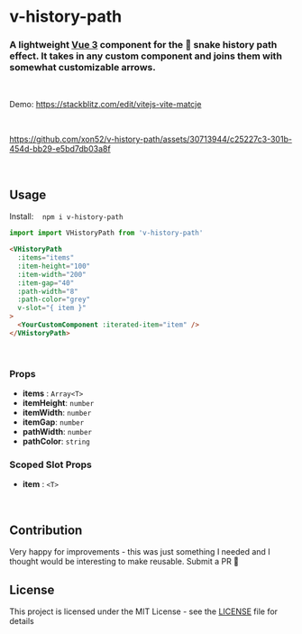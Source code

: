 # v-history-path

<h3>A lightweight <a href="http://vuejs.org">Vue 3</a> component for the 🐍 snake history path effect. It takes in any custom component and joins them with somewhat customizable arrows.</h3>

&nbsp;

Demo: https://stackblitz.com/edit/vitejs-vite-matcje

&nbsp;

https://github.com/xon52/v-history-path/assets/30713944/c25227c3-301b-454d-bb29-e5bd7db03a8f

&nbsp;

## Usage
Install: &nbsp;&nbsp; `npm i v-history-path`

```js
import import VHistoryPath from 'v-history-path'
```

```html
<VHistoryPath
  :items="items"
  :item-height="100"
  :item-width="200"
  :item-gap="40"
  :path-width="8"
  :path-color="grey"
  v-slot="{ item }"
>
  <YourCustomComponent :iterated-item="item" />
</VHistoryPath>
```

&nbsp;

### Props
- **items** : `Array<T>`
- **itemHeight**: `number`
- **itemWidth**: `number`
- **itemGap**: `number`
- **pathWidth**: `number`
- **pathColor**: `string`

### Scoped Slot Props
- **item** : `<T>`

&nbsp;

## Contribution

Very happy for improvements - this was just something I needed and I thought would be interesting to make reusable. Submit a PR 🚀

## License

This project is licensed under the MIT License - see the [LICENSE](LICENSE) file for details
